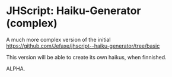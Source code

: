# JHScript: Haiku-Generator (complex)

A much more complex version of the initial https://github.com/Jefaxe/jhscript--haiku-generator/tree/basic
 
This version will be able to create its own haikus, when finnished.

ALPHA.
